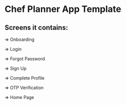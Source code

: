 # Chef Planner App Template

## Screens it contains:

=> Onboarding

=> Login

=> Forgot Password

=> Sign Up

=> Complete Profile

=> OTP Verification

=> Home Page

